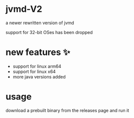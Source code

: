 # jvmd-V2

a newer rewritten version of jvmd

support for 32-bit OSes has been dropped

# new features ✨

- support for linux arm64
- support for linux x64
- more java versions added

# usage 

download a prebuilt binary from the releases page and run it